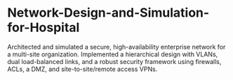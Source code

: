 # Network-Design-and-Simulation-for-Hospital
Architected and simulated a secure, high-availability enterprise network for a multi-site organization. Implemented a hierarchical design with VLANs, dual load-balanced links, and a robust security framework using firewalls, ACLs, a DMZ, and site-to-site/remote access VPNs.
